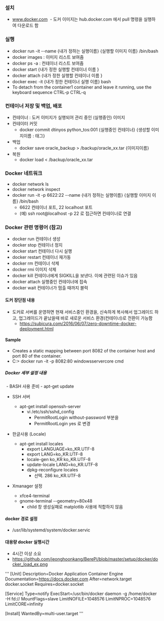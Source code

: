 
### 설치
  - www.docker.com
  - 도커 이미지는 hub.docker.com 에서 pull 명령을 실행하여 다운로드 함
  
### 실행
  - docker run -it --name {내가 정하는 실행이름} {실행할 이미지 이름} /bin/bash
  - docker images : 이미지 리스트 보여줌
  - docker ps -a : 컨테이너 리스트 보여줌
  - docker start {내가 정한 실행할 컨테이너 이름 }
  - docker attach {내가 정한 실행할 컨테이너 이름 }
  - docker exec -it {내가 정한 컨테이너 실행 이름} bash
  - To detach from the container1 container and leave it running, use the keyboard sequence CTRL-p CTRL-q

### 컨테이너 저장 및 백업, 배포
  - 컨테이너 : 도커 이미지가 실행되어 관리 중인 (실행중인) 이미지
  - 컨테이터 커밋
    - docker commit dtinyos python_tos:001
                    {실행중인 컨테이너} {생성할 이미지이름 : 태그}
  - 백업
    - docker save oracle_backup > /backup/oracle_xx.tar
                  {이미지이름}
  - 복원
    - docker load < /backup/oracle_xx.tar 

### Docker 네트워크
  - docker network ls
  - docker network inspect
  - docker run -it -p 6622:22 --name {내가 정하는 실행이름} {실행할 이미지 이름} /bin/bash
    - 6622 컨테이너 포트, 22 localhost 포트
    - (예) ssh root@localhost -p 22 로 접근하면 컨테이너로 연결

### Docker 관련 명령어 (참고)
  - docker run 컨테이너 생성
  - docker stop 컨테이너 정지
  - docker start 컨테이너 다시 실행
  - docker restart 컨테이너 재가동
  - docker rm 컨테이너 삭제
  - docker rmi 이미지 삭제
  - docker kill 컨테이너에게 SIGKILL을 보낸다. 이에 관련된 이슈가 있음
  - docker attach 실행중인 컨테이너에 접속
  - docker wait 컨테이너가 멈출 때까지 블럭

#### 도커 장단점 내용
  - 도커로 서버를 운영하면 현재 서비스중인 환경을, 신속하게 복사해서 업그레이드 하고,
    업그레이드가 끝났을때 바로 새로운 서비스 환경(컨테이너)로 전환이 가능함
    - https://subicura.com/2016/06/07/zero-downtime-docker-deployment.html


#### Sample
  - Creates a static mapping between port 8082 of the container host and port 80 of the container.
  - C:\> docker run -it -p 8082:80 windowsservercore cmd

##### Docker 세부 설정 내용
  - BASH 사용 준비
    - apt-get update

  - SSH 서버
    - apt-get install openssh-server
      - vi /etc/ssh/sshd_config
        - PermitRootLogin  without-password 부분을
        - PermitRootLogin  yes 로 변경

  - 한글사용 (Locale)
    - apt-get install locales
      - export LANGUAGE=ko_KR.UTF-8
      - export LANG=ko_KR.UTF-8
      - locale-gen ko_KR ko_KR.UTF-8
      - update-locale LANG=ko_KR.UTF-8
      - dpkg-reconfigure locales
        - 선택. 286 ko_KR.UTF-8
  - Xmanager 설정
    - xfce4-terminal
    - gnome-terminal --geometry=80x48
      - child 창 생성실패로 matplotlib 사용에 적합하지 않음
    
#### docker 경로 설정
- /usr/lib/systemd/system/docker.servic

#### 대용량 docker 실행시간
- 4시간 이상 소요
- https://github.com/jeonghoonkang/BerePi/blob/master/setup/docker/docker_load_ex.png

'''
[Unit]
Description=Docker Application Container Engine
Documentation=https://docs.docker.com
After=network.target docker.socket
Requires=docker.socket

[Service]
Type=notify
ExecStart=/usr/bin/docker daemon -g /home/docker -H fd://
MountFlags=slave
LimitNOFILE=1048576
LimitNPROC=1048576
LimitCORE=infinity

[Install]
WantedBy=multi-user.target
'''
